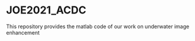 # JOE2021_ACDC
This repository provides the matlab code of our work on underwater image enhancement
